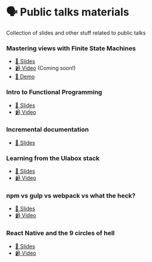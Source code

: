 🗣 Public talks materials
========================

Collection of slides and other stuff related to public talks

### Mastering views with Finite State Machines

* [📖 Slides](finite-state-machines/slides.pdf)
* [📹 Video]() (Coming soon!)
* [🚀 Demo](https://github.com/sospedra/finite-state-machines-demo)

### Intro to Functional Programming

* [📖 Slides](functional-programming/slides.pdf)
* [📹 Video](https://www.youtube.com/watch?v=V8MWBNX2y80)

### Incremental documentation

* [📖 Slides](incremental-documentation/slides.pdf)

### Learning from the Ulabox stack

* [📖 Slides](learning-from-ulabox-stack/slides.pdf)
* [📹 Video](https://www.youtube.com/watch?v=PKfHI1sQ8EE)

### npm vs gulp vs webpack vs what the heck?

* [📖 Slides](npm-vs-gulp-vs-webpack-vs-what-the-heck/slides.pdf)
* [📹 Video](https://skillsmatter.com/skillscasts/10221-npm-vs-gulp-vs-webpack-vs-what-the-heck)

### React Native and the 9 circles of hell

* [📖 Slides](rn-9-circles-of-hell/slides.pdf)
* [📹 Video](https://www.youtube.com/watch?v=9UahaciXAbU)
